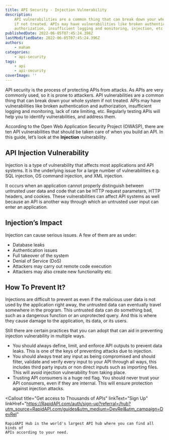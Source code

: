 ```yaml
---
title: ​​API Security - Injection Vulnerability
description:
    API vulnerabilities are a common thing that can break down your whole system
    if not treated. APIs may have vulnerabilities like broken authentication and
    authorization, insufficient logging and monitoring, injection, etc.
publishedDate: 2022-06-05T07:45:24.396Z
lastModifiedDate: 2022-06-05T07:45:24.396Z
authors:
    - maham
categories:
    - api-security
tags:
    - api
    - api-security
coverImage: ''
---
```


<Lead>

API security is the process of protecting APIs from attacks. As APIs are very commonly used, so it is prone to attackers. API vulnerabilities are a common thing that can break down your whole system if not treated. APIs may have vulnerabilities like broken authentication and authorization, insufficient logging and monitoring, lack of rate limiting, etc. Regularly testing APIs will help you to identify vulnerabilities, and address them.

</Lead>

According to the Open Web Application Security Project (OWASP), there are ten API vulnerabilities that should be taken care of when you build an API. In this guide, let’s look at the **Injection** vulnerability.

## API Injection Vulnerability

Injection is a type of vulnerability that affects most applications and API systems. It is the underlying issue for a large number of vulnerabilities e.g. SQL injection, OS command injection, and XML injection.

It occurs when an application cannot properly distinguish between untrusted user data and code that can be HTTP request parameters, HTTP headers, and cookies. These vulnerabilities can affect API systems as well because an API is another way through which an untrusted user input can enter an application.

## Injection’s Impact

Injection can cause serious issues. A few of them are as under:

-   Database leaks
-   Authentication issues
-   Full takeover of the system
-   Denial of Service (DoS)
-   Attackers may carry out remote code execution
-   Attackers may also create new functionality etc.

## How To Prevent It?

Injections are difficult to prevent as even if the malicious user data is not used by the application right away, the untrusted data can eventually travel somewhere in the program. This untrusted data can do something bad, such as a dangerous function or an unprotected query. And this is where they cause damage to the application, its data, or its users.

Still there are certain practices that you can adopt that can aid in preventing injection vulnerability in multiple ways.

-   You should always define, limit, and enforce API outputs to prevent data leaks. This is one of the keys of preventing attacks due to injection.
-   You should always treat any input as being compromised and should filter, validate and verify every input to your API through all ways, this includes third party inputs or non direct inputs such as importing files. This will avoid injection vulnerability from taking place.
-   Trusting API consumers is a huge red flag. You should never trust your API consumers, even if they are internal. This will ensure protection against injection attacks.

<Callout
	title="Get access to Thousands of APIs"
	linkText="Sign Up"
	linkHref="https://RapidAPI.com/auth/sign-up?referral=/hub?utm_source=RapidAPI.com/guides&utm_medium=DevRel&utm_campaign=DevRel"
>
	RapidAPI Hub is the world's largest API hub where you can find all kinds of
	APIs according to your need.
</Callout>
